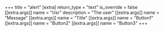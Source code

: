 +++
title = "alert"
[extra]
return_type = "text"
is_override = false
[[extra.args]]
name = "Usr"
description = "The user"
[[extra.args]]
name = "Message"
[[extra.args]]
name = "Title"
[[extra.args]]
name = "Button1"
[[extra.args]]
name = "Button2"
[[extra.args]]
name = "Button3"
+++
